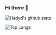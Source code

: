 ### Hi there 👋


<!-- **hadyd/hadyd** is a ✨ _special_ ✨ repository because its `README.md` (this file) appears on your GitHub profile.  -->

![Hadyd's github stats](https://github-readme-stats.vercel.app/api?username=hadyd&show_icons=true&count_private=true&theme=dark)

![Top Langs](https://github-readme-stats.vercel.app/api/top-langs/?username=hadyd&layout=compact)